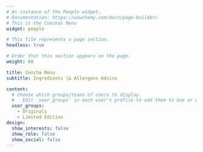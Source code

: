 ```yaml
---
# An instance of the People widget.
# Documentation: https://wowchemy.com/docs/page-builder/
# This is the Conchas Menu
widget: people

# This file represents a page section.
headless: true

# Order that this section appears on the page.
weight: 68

title: Concha Menu
subtitle: Ingredients \& Allergens Advice

content:
  # Choose which groups/teams of users to display.
  #   Edit `user_groups` in each user's profile to add them to one or more of these groups.
  user_groups:
    - Originals
    - Limited Edition
design:
  show_interests: false
  show_role: false
  show_social: false
---
```

